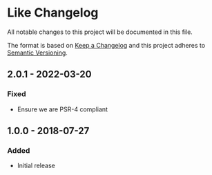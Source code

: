 # Like Changelog

All notable changes to this project will be documented in this file.

The format is based on [Keep a Changelog](http://keepachangelog.com/) and this project adheres to [Semantic Versioning](http://semver.org/).

## 2.0.1 - 2022-03-20
### Fixed
- Ensure we are PSR-4 compliant

## 1.0.0 - 2018-07-27
### Added
- Initial release
